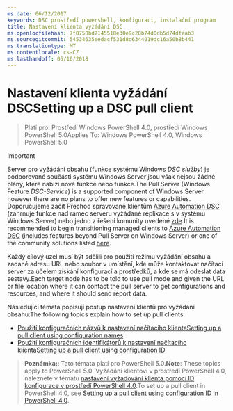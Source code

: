 ```yaml
---
ms.date: 06/12/2017
keywords: DSC prostředí powershell, konfiguraci, instalační program
title: Nastavení klienta vyžádání DSC
ms.openlocfilehash: 7f8758bd7145518e30e9c28b74d0db5d74dfaab3
ms.sourcegitcommit: 54534635eedacf531d8d6344019dc16a50b8b441
ms.translationtype: MT
ms.contentlocale: cs-CZ
ms.lasthandoff: 05/16/2018
---
```

# <a name="setting-up-a-dsc-pull-client"></a><span data-ttu-id="ca933-103">Nastavení klienta vyžádání DSC</span><span class="sxs-lookup"><span data-stu-id="ca933-103">Setting up a DSC pull client</span></span>

> <span data-ttu-id="ca933-104">Platí pro: Prostředí Windows PowerShell 4.0, prostředí Windows PowerShell 5.0</span><span class="sxs-lookup"><span data-stu-id="ca933-104">Applies To: Windows PowerShell 4.0, Windows PowerShell 5.0</span></span>

> [!IMPORTANT]
> <span data-ttu-id="ca933-105">Server pro vyžádání obsahu (funkce systému Windows *DSC služby*) je podporované součásti systému Windows Server jsou však nejsou žádné plány, které nabízí nové funkce nebo funkce.</span><span class="sxs-lookup"><span data-stu-id="ca933-105">The Pull Server (Windows Feature *DSC-Service*) is a supported component of Windows Server however there are no plans to offer new features or capabilities.</span></span> <span data-ttu-id="ca933-106">Doporučujeme začít Přechod spravované klientům [Azure Automation DSC](/azure/automation/automation-dsc-getting-started) (zahrnuje funkce nad rámec serveru vyžádané replikace s v systému Windows Server) nebo jedno z řešení komunity uvedené [zde](pullserver.md#community-solutions-for-pull-service).</span><span class="sxs-lookup"><span data-stu-id="ca933-106">It is recommended to begin transitioning managed clients to [Azure Automation DSC](/azure/automation/automation-dsc-getting-started) (includes features beyond Pull Server on Windows Server) or one of the community solutions listed [here](pullserver.md#community-solutions-for-pull-service).</span></span>

<span data-ttu-id="ca933-107">Každý cílový uzel musí být sdělili pro použití režimu vyžádání obsahu a zadané adresu URL nebo soubor v umístění, kde může kontaktovat načítací server za účelem získání konfigurací a prostředků, a kde se má odeslat data sestavy.</span><span class="sxs-lookup"><span data-stu-id="ca933-107">Each target node has to be told to use pull mode and given the URL or file location where it can contact the pull server to get configurations and resources, and where it should send report data.</span></span>

<span data-ttu-id="ca933-108">Následující témata popisují postup nastavení klientů pro vyžádání obsahu:</span><span class="sxs-lookup"><span data-stu-id="ca933-108">The following topics explain how to set up pull clients:</span></span>

* [<span data-ttu-id="ca933-109">Použití konfiguračních názvů k nastavení načítacího klienta</span><span class="sxs-lookup"><span data-stu-id="ca933-109">Setting up a pull client using configuration names</span></span>](pullClientConfigNames.md)
* [<span data-ttu-id="ca933-110">Použití konfiguračních identifikátorů k nastavení načítacího klienta</span><span class="sxs-lookup"><span data-stu-id="ca933-110">Setting up a pull client using configuration ID</span></span>](pullClientConfigID.md)

> <span data-ttu-id="ca933-111">**Poznámka:**: Tato témata platí pro PowerShell 5.0.</span><span class="sxs-lookup"><span data-stu-id="ca933-111">**Note**: These topics apply to PowerShell 5.0.</span></span> <span data-ttu-id="ca933-112">Vyžádání klientovi v prostředí PowerShell 4.0, naleznete v tématu [nastavení vyžadování klienta pomocí ID konfigurace v prostředí PowerShell 4.0](pullClientConfigID4.md).</span><span class="sxs-lookup"><span data-stu-id="ca933-112">To set up a pull client in PowerShell 4.0, see [Setting up a pull client using configuration ID in PowerShell 4.0](pullClientConfigID4.md).</span></span>